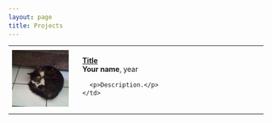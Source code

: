 ```yaml
---
layout: page
title: Projects
---
```


<table width="100%" align="center">
  <tr>
    <td width="25%">
      <img width="160" src='img/projects/mycat.png'>
    </td>
    <td style="padding: 20px" valign="top" width="75%">
      <a href=""><strong>Title</strong></a>
      <br>
      <strong>Your name</strong>, year

      <p>Description.</p>
    </td>
  </tr>
</table>
